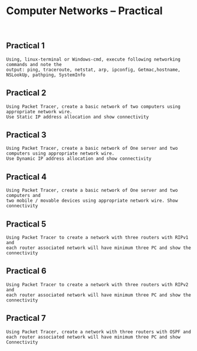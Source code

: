 <h1>Computer Networks – Practical</h1>
<br>

## Practical 1

    Using, linux-terminal or Windows-cmd, execute following networking commands and note the 
    output: ping, traceroute, netstat, arp, ipconfig, Getmac,hostname, NSLookUp, pathping, SystemInfo

## Practical 2

    Using Packet Tracer, create a basic network of two computers using appropriate network wire. 
    Use Static IP address allocation and show connectivity

## Practical 3

    Using Packet Tracer, create a basic network of One server and two computers using appropriate network wire. 
    Use Dynamic IP address allocation and show connectivity

## Practical 4

    Using Packet Tracer, create a basic network of One server and two computers and 
    two mobile / movable devices using appropriate network wire. Show connectivity

## Practical 5

    Using Packet Tracer to create a network with three routers with RIPv1 and
    each router associated network will have minimum three PC and show the
    connectivity

## Practical 6

    Using Packet Tracer to create a network with three routers with RIPv2 and
    each router associated network will have minimum three PC and show the
    connectivity

## Practical 7

    Using Packet Tracer, create a network with three routers with OSPF and
    each router associated network will have minimum three PC and show
    Connectivity
